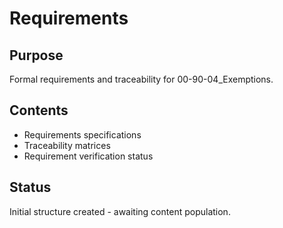 # Requirements

## Purpose
Formal requirements and traceability for 00-90-04_Exemptions.

## Contents
- Requirements specifications
- Traceability matrices
- Requirement verification status

## Status
Initial structure created - awaiting content population.
